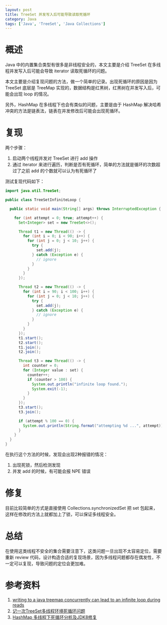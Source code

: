 ```yaml
---
layout: post
title: TreeSet 并发写入后可能导致读取死循环
category: Java
tags: ['Java', 'TreeSet', 'Java Collections']
---
```


# 概述

Java 中的内置集合类型有很多是非线程安全的，本文主要是介绍 TreeSet 在多线程并发写入后可能会导致 iterator 读取死循环的问题。

本文主要是介绍复现问题的方法，做一个简单的记录。出现死循环的原因是因为 TreeSet 底层是 TreeMap 实现的，数据结构是红黑树，红黑树在并发写入后，可能会出现 loop 的情况。

另外，HashMap 在多线程下也会有类似的问题，主要是由于 HashMap 解决哈希冲突的方法是链表法，链表在并发修改后可能会出现死循环。

# 复现

两个步骤：
1. 启动两个线程并发对 TreeSet 进行 add 操作
2. 通过 iterator 来进行遍历，判断是否有死循环，简单的方法就是循环的次数超过了之前 add 的个数就可以认为有死循环了

测试复现代码如下：

```java
import java.util.TreeSet;

public class TreeSetInfiniteLoop {

  public static void main(String[] args) throws InterruptedException {

    for (int attempt = 0; true; attempt++) {
      Set<Integer> set = new TreeSet<>();

      Thread t1 = new Thread(() -> {
        for (int i = 0; i < 90; i++) {
          for (int j = 0; j < 10; j++) {
            try {
              set.add(j);
            } catch (Exception e) {
              // ignore
            }
          }
        }
      });

      Thread t2 = new Thread(() -> {
        for (int i = 90; i < 100; i++) {
          for (int j = 0; j < 10; j++) {
            try {
              set.add(j);
            } catch (Exception e) {
              // ignore
            }
          }
        }
      });
      t1.start();
      t2.start();
      t1.join();
      t2.join();

      Thread t3 = new Thread(() -> {
        int counter = 0;
        for (Integer value : set) {
          counter++;
          if (counter > 100) {
            System.out.println("infinite loop found.");
            System.exit(-1);
          }
        }
      });
      t3.start();
      t3.join();

      if (attempt % 100 == 0) {
        System.out.println(String.format("attempting %d ...", attempt));
      }
    }
  }
}

```

在执行这个方法的时候，发现会出现2种报错的情况：
1. 出现死锁，然后检测发现
2. 并发 add 的时候，有可能会报 NPE 错误

# 修复

目前比较简单的方式是直接使用 Collections.synchronizedSet 把 set 包起来，这样在修改的方法上就都加上了锁，可以保证多线程安全。

# 总结

在使用这类线程不安全的集合需要注意下，这类问题一旦出现不太容易定位，需要重新 review 代码，设计构造合适的复现场景，因为多线程问题都存在偶发性，不一定可以复现，导致问题的定位会更加难。


# 参考资料

1. [writing to a java treemap concurrently can lead to an infinite loop during reads](https://ivoanjo.me/blog/2018/07/21/writing-to-a-java-treemap-concurrently-can-lead-to-an-infinite-loop-during-reads/)
2. [记一次TreeSet多线程环境死循环问题](https://blog.csdn.net/fanxl10/article/details/118603541)
3. [HashMap 多线程下死循环分析及JDK8修复](https://cloud.tencent.com/developer/article/1120823)